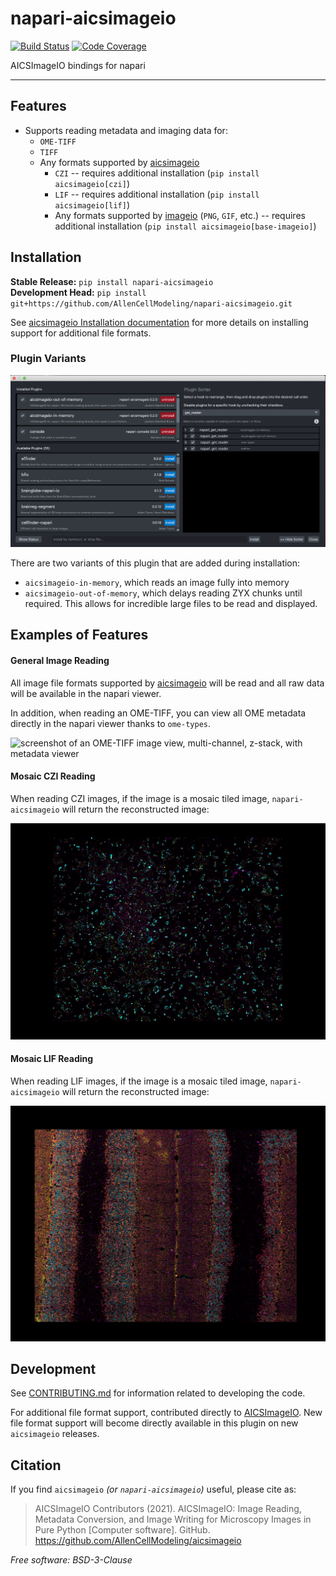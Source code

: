 # napari-aicsimageio

[![Build Status](https://github.com/AllenCellModeling/napari-aicsimageio/workflows/Build%20Master/badge.svg)](https://github.com/AllenCellModeling/napari-aicsimageio/actions)
[![Code Coverage](https://codecov.io/gh/AllenCellModeling/napari-aicsimageio/branch/master/graph/badge.svg)](https://codecov.io/gh/AllenCellModeling/napari-aicsimageio)

AICSImageIO bindings for napari

---

## Features

-   Supports reading metadata and imaging data for:
    -   `OME-TIFF`
    -   `TIFF`
    -   Any formats supported by [aicsimageio](https://github.com/AllenCellModeling/aicsimageio)
        -   `CZI` -- requires additional installation (`pip install aicsimageio[czi]`)
        -   `LIF` -- requires additional installation (`pip install aicsimageio[lif]`)
        -   Any formats supported by
            [imageio](https://github.com/imageio/imageio) (`PNG`, `GIF`, etc.)
            -- requires additional installation (`pip install aicsimageio[base-imageio]`)

## Installation

**Stable Release:** `pip install napari-aicsimageio`<br>
**Development Head:** `pip install git+https://github.com/AllenCellModeling/napari-aicsimageio.git`

See
[aicsimageio Installation documentation](https://github.com/AllenCellModeling/aicsimageio#installation)
for more details on installing support for additional file formats.

### Plugin Variants

![screenshot of plugin sorter showing that napari-aicsimageio-in-memory should be placed above napari-aicsimageio-out-of-memory](https://raw.githubusercontent.com/AllenCellModeling/napari-aicsimageio/main/images/plugin-sorter.png)

There are two variants of this plugin that are added during installation:

-   `aicsimageio-in-memory`, which reads an image fully into memory
-   `aicsimageio-out-of-memory`, which delays reading ZYX chunks until required.
    This allows for incredible large files to be read and displayed.

## Examples of Features

#### General Image Reading

All image file formats supported by
[aicsimageio](https://github.com/AllenCellModeling/aicsimageio) will be read and all
raw data will be available in the napari viewer.

In addition, when reading an OME-TIFF, you can view all OME metadata directly in the
napari viewer thanks to `ome-types`.

![screenshot of an OME-TIFF image view, multi-channel, z-stack, with metadata viewer](https://raw.githubusercontent.com/AllenCellModeling/napari-aicsimageio/main/images/ome-tiff-with-metadata-viewer.png)

#### Mosaic CZI Reading

When reading CZI images, if the image is a mosaic tiled image, `napari-aicsimageio`
will return the reconstructed image:

![screenshot of a reconstructed / restitched mosaic tile CZI](https://raw.githubusercontent.com/AllenCellModeling/napari-aicsimageio/main/images/tiled-czi.png)

#### Mosaic LIF Reading

When reading LIF images, if the image is a mosaic tiled image, `napari-aicsimageio`
will return the reconstructed image:

![screenshot of a reconstructed / restitched mosaic tile LIF](https://raw.githubusercontent.com/AllenCellModeling/napari-aicsimageio/main/images/tiled-lif.png)

## Development

See [CONTRIBUTING.md](CONTRIBUTING.md) for information related to developing the code.

For additional file format support, contributed directly to
[AICSImageIO](https://github.com/AllenCellModeling/aicsimageio).
New file format support will become directly available in this
plugin on new `aicsimageio` releases.

## Citation

If you find `aicsimageio` _(or `napari-aicsimageio`)_ useful, please cite as:

> AICSImageIO Contributors (2021). AICSImageIO: Image Reading, Metadata Conversion, and Image Writing for Microscopy Images in Pure Python [Computer software]. GitHub. https://github.com/AllenCellModeling/aicsimageio

_Free software: BSD-3-Clause_
